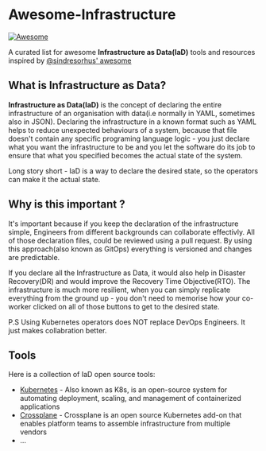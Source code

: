 # Awesome-Infrastructure <!-- omit in toc -->

[![Awesome](https://awesome.re/badge.svg)](https://awesome.re)

A curated list for awesome **Infrastructure as Data(IaD)** tools and resources inspired by [@sindresorhus' awesome](https://github.com/sindresorhus/awesome)

## What is Infrastructure as Data? <!-- omit in toc -->

**Infrastructure as Data(IaD)** is the concept of declaring the entire infrastructure of an organisation with data(i.e normally in YAML, sometimes also in JSON).
Declaring the infrastructure in a known format such as YAML helps to reduce unexpected behaviours of a system, because that file doesn't contain any specific programing language logic - you just declare what you want the infrastructure to be and you let the software do its job to ensure that what you specified becomes the actual state of the system.

Long story short - IaD is a way to declare the desired state, so the operators can make it the actual state.

## Why is this important ?

It's important because if you keep the declaration of the infrastructure simple, Engineers from different backgrounds can collaborate effectivly.
All of those declaration files, could be reviewed using a pull request.
By using this approach(also known as GitOps) everything is versioned and changes are predictable.

If you declare all the Infrastructure as Data, it would also help in Disaster Recovery(DR) and would improve the Recovery Time Objective(RTO).
The infrastructure is much more resilient, when you can simply replicate everything from the ground up - you don't need to memorise how your co-worker clicked on all of those buttons to get to the desired state.

P.S Using Kubernetes operators does NOT replace DevOps Engineers. It just makes collabration better.

## Tools

Here is a collection of IaD open source tools:

- [Kubernetes](https://kubernetes.io/) - Also known as K8s, is an open-source system for automating deployment, scaling, and management of containerized applications
- [Crossplane](https://crossplane.io/) - Crossplane is an open source Kubernetes add-on that enables platform teams to assemble infrastructure from multiple vendors
- ...
